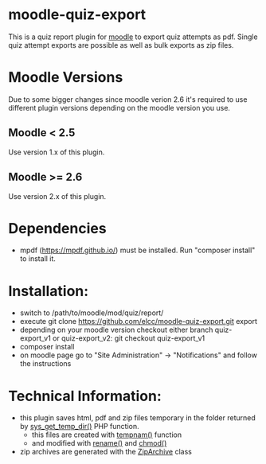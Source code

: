 moodle-quiz-export
==================

This is a quiz report plugin for [moodle](https://moodle.org/) to export quiz attempts as pdf. Single quiz attempt exports are possible as well as bulk exports as zip files.

# Moodle Versions
Due to some bigger changes since moodle verion 2.6 it's required to use different plugin versions depending on the moodle version you use.

## Moodle < 2.5
Use version 1.x of this plugin.

## Moodle >= 2.6
Use version 2.x of this plugin.

# Dependencies
* mpdf (https://mpdf.github.io/) must be installed. Run "composer install" to install it.

# Installation:
* switch to /path/to/moodle/mod/quiz/report/
* execute git clone https://github.com/elcc/moodle-quiz-export.git export
* depending on your moodle version checkout either branch quiz-export_v1 or quiz-export_v2: git checkout quiz-export_v1
* composer install 
* on moodle page go to "Site Administration" -> "Notifications" and follow the instructions

# Technical Information:
* this plugin saves html, pdf and zip files temporary in the folder returned by [sys_get_temp_dir()](http://www.php.net/manual/en/function.sys-get-temp-dir.php) PHP function.
	* this files are created with [tempnam()](http://www.php.net/manual/en/function.tempnam.php) function
	* and modified with [rename()](http://mx2.php.net/manual/en/function.rename.php) and [chmod()](http://mx2.php.net/manual/en/function.chmod.php)
* zip archives are generated with the [ZipArchive](http://mx2.php.net/manual/en/class.ziparchive.php) class
